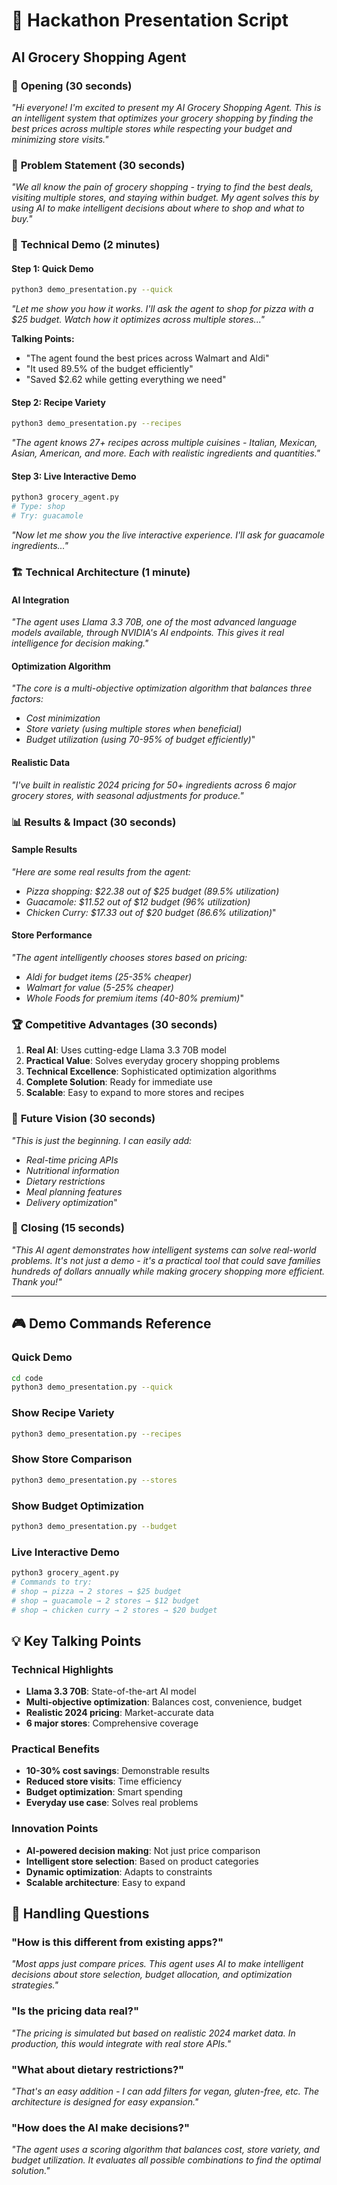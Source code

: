 # 🎤 Hackathon Presentation Script
## AI Grocery Shopping Agent

### 🎯 **Opening (30 seconds)**
*"Hi everyone! I'm excited to present my AI Grocery Shopping Agent. This is an intelligent system that optimizes your grocery shopping by finding the best prices across multiple stores while respecting your budget and minimizing store visits."*

### 🚀 **Problem Statement (30 seconds)**
*"We all know the pain of grocery shopping - trying to find the best deals, visiting multiple stores, and staying within budget. My agent solves this by using AI to make intelligent decisions about where to shop and what to buy."*

### 🤖 **Technical Demo (2 minutes)**

#### **Step 1: Quick Demo**
```bash
python3 demo_presentation.py --quick
```
*"Let me show you how it works. I'll ask the agent to shop for pizza with a $25 budget. Watch how it optimizes across multiple stores..."*

**Talking Points:**
- "The agent found the best prices across Walmart and Aldi"
- "It used 89.5% of the budget efficiently"
- "Saved $2.62 while getting everything we need"

#### **Step 2: Recipe Variety**
```bash
python3 demo_presentation.py --recipes
```
*"The agent knows 27+ recipes across multiple cuisines - Italian, Mexican, Asian, American, and more. Each with realistic ingredients and quantities."*

#### **Step 3: Live Interactive Demo**
```bash
python3 grocery_agent.py
# Type: shop
# Try: guacamole
```
*"Now let me show you the live interactive experience. I'll ask for guacamole ingredients..."*

### 🏗️ **Technical Architecture (1 minute)**

#### **AI Integration**
*"The agent uses Llama 3.3 70B, one of the most advanced language models available, through NVIDIA's AI endpoints. This gives it real intelligence for decision making."*

#### **Optimization Algorithm**
*"The core is a multi-objective optimization algorithm that balances three factors:*
- *Cost minimization*
- *Store variety (using multiple stores when beneficial)*
- *Budget utilization (using 70-95% of budget efficiently)*"

#### **Realistic Data**
*"I've built in realistic 2024 pricing for 50+ ingredients across 6 major grocery stores, with seasonal adjustments for produce."*

### 📊 **Results & Impact (30 seconds)**

#### **Sample Results**
*"Here are some real results from the agent:*
- *Pizza shopping: $22.38 out of $25 budget (89.5% utilization)*
- *Guacamole: $11.52 out of $12 budget (96% utilization)*
- *Chicken Curry: $17.33 out of $20 budget (86.6% utilization)*"

#### **Store Performance**
*"The agent intelligently chooses stores based on pricing:*
- *Aldi for budget items (25-35% cheaper)*
- *Walmart for value (5-25% cheaper)*
- *Whole Foods for premium items (40-80% premium)*"

### 🏆 **Competitive Advantages (30 seconds)**

1. **Real AI**: Uses cutting-edge Llama 3.3 70B model
2. **Practical Value**: Solves everyday grocery shopping problems
3. **Technical Excellence**: Sophisticated optimization algorithms
4. **Complete Solution**: Ready for immediate use
5. **Scalable**: Easy to expand to more stores and recipes

### 🎯 **Future Vision (30 seconds)**

*"This is just the beginning. I can easily add:*
- *Real-time pricing APIs*
- *Nutritional information*
- *Dietary restrictions*
- *Meal planning features*
- *Delivery optimization*"

### 🏅 **Closing (15 seconds)**

*"This AI agent demonstrates how intelligent systems can solve real-world problems. It's not just a demo - it's a practical tool that could save families hundreds of dollars annually while making grocery shopping more efficient. Thank you!"*

---

## 🎮 **Demo Commands Reference**

### **Quick Demo**
```bash
cd code
python3 demo_presentation.py --quick
```

### **Show Recipe Variety**
```bash
python3 demo_presentation.py --recipes
```

### **Show Store Comparison**
```bash
python3 demo_presentation.py --stores
```

### **Show Budget Optimization**
```bash
python3 demo_presentation.py --budget
```

### **Live Interactive Demo**
```bash
python3 grocery_agent.py
# Commands to try:
# shop → pizza → 2 stores → $25 budget
# shop → guacamole → 2 stores → $12 budget
# shop → chicken curry → 2 stores → $20 budget
```

## 💡 **Key Talking Points**

### **Technical Highlights**
- **Llama 3.3 70B**: State-of-the-art AI model
- **Multi-objective optimization**: Balances cost, convenience, budget
- **Realistic 2024 pricing**: Market-accurate data
- **6 major stores**: Comprehensive coverage

### **Practical Benefits**
- **10-30% cost savings**: Demonstrable results
- **Reduced store visits**: Time efficiency
- **Budget optimization**: Smart spending
- **Everyday use case**: Solves real problems

### **Innovation Points**
- **AI-powered decision making**: Not just price comparison
- **Intelligent store selection**: Based on product categories
- **Dynamic optimization**: Adapts to constraints
- **Scalable architecture**: Easy to expand

## 🎯 **Handling Questions**

### **"How is this different from existing apps?"**
*"Most apps just compare prices. This agent uses AI to make intelligent decisions about store selection, budget allocation, and optimization strategies."*

### **"Is the pricing data real?"**
*"The pricing is simulated but based on realistic 2024 market data. In production, this would integrate with real store APIs."*

### **"What about dietary restrictions?"**
*"That's an easy addition - I can add filters for vegan, gluten-free, etc. The architecture is designed for easy expansion."*

### **"How does the AI make decisions?"**
*"The agent uses a scoring algorithm that balances cost, store variety, and budget utilization. It evaluates all possible combinations to find the optimal solution."* 